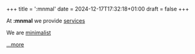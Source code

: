+++
title = ':mnmal'
date = 2024-12-17T17:32:18+01:00
draft = false
+++

At **:mnmal** we provide [services](#)

We are [minimalist](#)

[...more](#)